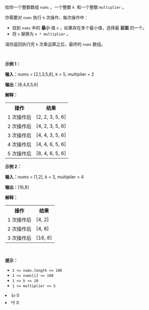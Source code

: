 <p>给你一个整数数组&nbsp;<code>nums</code>&nbsp;，一个整数&nbsp;<code>k</code>&nbsp;&nbsp;和一个整数&nbsp;<code>multiplier</code>&nbsp;。</p>

<p>你需要对 <code>nums</code>&nbsp;执行 <code>k</code>&nbsp;次操作，每次操作中：</p>

<ul> 
 <li>找到 <code>nums</code>&nbsp;中的 <strong>最小</strong>&nbsp;值&nbsp;<code>x</code>&nbsp;，如果存在多个最小值，选择最 <strong>前面</strong>&nbsp;的一个。</li> 
 <li>将 <code>x</code>&nbsp;替换为&nbsp;<code>x * multiplier</code>&nbsp;。</li> 
</ul>

<p>请你返回执行完 <code>k</code>&nbsp;次乘运算之后，最终的 <code>nums</code>&nbsp;数组。</p>

<p>&nbsp;</p>

<p><strong class="example">示例 1：</strong></p>

<div class="example-block"> 
 <p><span class="example-io"><b>输入：</b>nums = [2,1,3,5,6], k = 5, multiplier = 2</span></p> 
</div>

<p><span class="example-io"><b>输出：</b>[8,4,6,5,6]</span></p>

<p><strong>解释：</strong></p>

<table> 
 <tbody> 
  <tr> 
   <th>操作</th> 
   <th>结果</th> 
  </tr> 
  <tr> 
   <td>1 次操作后</td> 
   <td>[2, 2, 3, 5, 6]</td> 
  </tr> 
  <tr> 
   <td>2 次操作后</td> 
   <td>[4, 2, 3, 5, 6]</td> 
  </tr> 
  <tr> 
   <td>3 次操作后</td> 
   <td>[4, 4, 3, 5, 6]</td> 
  </tr> 
  <tr> 
   <td>4 次操作后</td> 
   <td>[4, 4, 6, 5, 6]</td> 
  </tr> 
  <tr> 
   <td>5 次操作后</td> 
   <td>[8, 4, 6, 5, 6]</td> 
  </tr> 
 </tbody> 
</table>

<p><strong class="example">示例 2：</strong></p>

<div class="example-block"> 
 <p><span class="example-io"><b>输入：</b></span>nums = [1,2], k = 3, multiplier = 4</p> 
</div>

<p><span class="example-io"><b>输出：</b></span>[16,8]</p>

<p><strong>解释：</strong></p>

<table> 
 <tbody> 
  <tr> 
   <th>操作</th> 
   <th>结果</th> 
  </tr> 
  <tr> 
   <td>1 次操作后</td> 
   <td>[4, 2]</td> 
  </tr> 
  <tr> 
   <td>2 次操作后</td> 
   <td>[4, 8]</td> 
  </tr> 
  <tr> 
   <td>3 次操作后</td> 
   <td>[16, 8]</td> 
  </tr> 
 </tbody> 
</table>

<p>&nbsp;</p>

<p><strong>提示：</strong></p>

<ul> 
 <li><code>1 &lt;= nums.length &lt;= 100</code></li> 
 <li><code>1 &lt;= nums[i] &lt;= 100</code></li> 
 <li><code>1 &lt;= k &lt;= 10</code></li> 
 <li><code>1 &lt;= multiplier &lt;= 5</code></li> 
</ul>

<div><li>👍 0</li><li>👎 0</li></div>